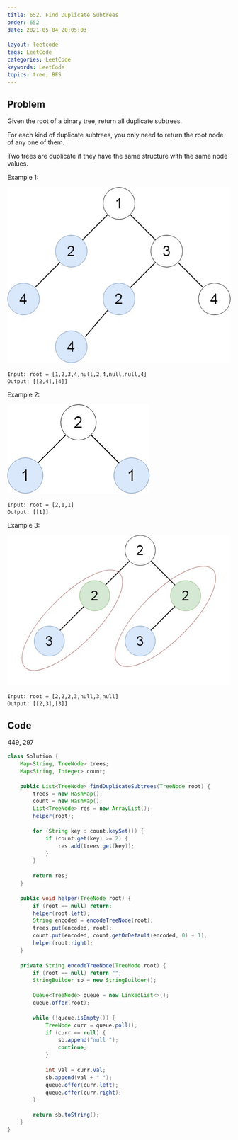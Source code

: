 ```yaml
---
title: 652. Find Duplicate Subtrees
order: 652
date: 2021-05-04 20:05:03

layout: leetcode
tags: LeetCode
categories: LeetCode
keywords: LeetCode
topics: tree, BFS
---
```


## Problem

Given the root of a binary tree, return all duplicate subtrees.

For each kind of duplicate subtrees, you only need to return the root node of any one of them.

Two trees are duplicate if they have the same structure with the same node values.



Example 1:

![image tooltip here](./assets/652-1.jpeg)
```
Input: root = [1,2,3,4,null,2,4,null,null,4]
Output: [[2,4],[4]]
```
Example 2:

![image tooltip here](./assets/652-2.jpeg)

```
Input: root = [2,1,1]
Output: [[1]]
```
Example 3:

![image tooltip here](./assets/652-3.jpeg)

```
Input: root = [2,2,2,3,null,3,null]
Output: [[2,3],[3]]
```
## Code

449, 297

```java
class Solution {
    Map<String, TreeNode> trees;
    Map<String, Integer> count;

    public List<TreeNode> findDuplicateSubtrees(TreeNode root) {
        trees = new HashMap();
        count = new HashMap();
        List<TreeNode> res = new ArrayList();
        helper(root);

        for (String key : count.keySet()) {
            if (count.get(key) >= 2) {
                res.add(trees.get(key));
            }
        }

        return res;
    }

    public void helper(TreeNode root) {
        if (root == null) return;
        helper(root.left);
        String encoded = encodeTreeNode(root);
        trees.put(encoded, root);
        count.put(encoded, count.getOrDefault(encoded, 0) + 1);
        helper(root.right);
    }

    private String encodeTreeNode(TreeNode root) {
        if (root == null) return "";
        StringBuilder sb = new StringBuilder();

        Queue<TreeNode> queue = new LinkedList<>();
        queue.offer(root);

        while (!queue.isEmpty()) {
            TreeNode curr = queue.poll();
            if (curr == null) {
                sb.append("null ");
                continue;
            }

            int val = curr.val;
            sb.append(val + " ");
            queue.offer(curr.left);
            queue.offer(curr.right);
        }

        return sb.toString();
    }
}
```
